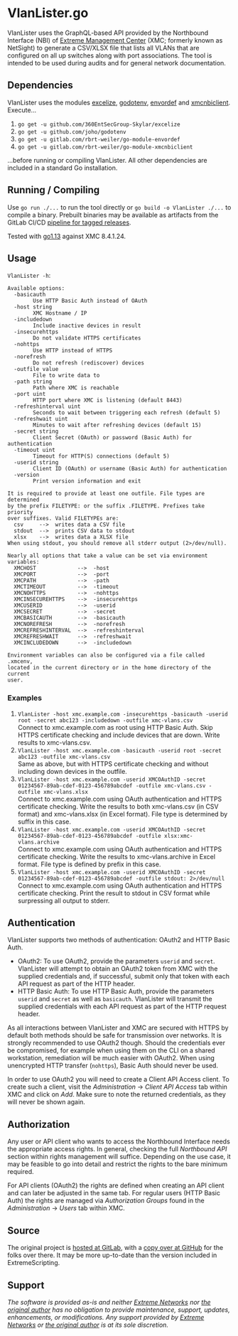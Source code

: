 # VlanLister.go

VlanLister uses the GraphQL-based API provided by the Northbound Interface (NBI) of [Extreme Management Center](https://www.extremenetworks.com/product/extreme-management-center/) (XMC; formerly known as NetSight) to generate a CSV/XLSX file that lists all VLANs that are configured on all up switches along with port associations. The tool is intended to be used during audits and for general network documentation.

## Dependencies

VlanLister uses the modules [excelize](https://github.com/360EntSecGroup-Skylar/excelize), [godotenv](https://github.com/joho/godotenv), [envordef](https://gitlab.com/rbrt-weiler/go-module-envordef) and [xmcnbiclient](https://gitlab.com/rbrt-weiler/go-module-xmcnbiclient). Execute...

1. `go get -u github.com/360EntSecGroup-Skylar/excelize`
1. `go get -u github.com/joho/godotenv`
1. `go get -u gitlab.com/rbrt-weiler/go-module-envordef`
1. `go get -u gitlab.com/rbrt-weiler/go-module-xmcnbiclient`

...before running or compiling VlanLister. All other dependencies are included in a standard Go installation.

## Running / Compiling

Use `go run ./...` to run the tool directly or `go build -o VlanLister ./...` to compile a binary. Prebuilt binaries may be available as artifacts from the GitLab CI/CD [pipeline for tagged releases](https://gitlab.com/rbrt-weiler/xmc-nbi-vlanlister-go/pipelines?scope=tags).

Tested with [go1.13](https://golang.org/doc/go1.13) against XMC 8.4.1.24.

## Usage

`VlanLister -h`:

```text
Available options:
  -basicauth
    	Use HTTP Basic Auth instead of OAuth
  -host string
    	XMC Hostname / IP
  -includedown
    	Include inactive devices in result
  -insecurehttps
    	Do not validate HTTPS certificates
  -nohttps
    	Use HTTP instead of HTTPS
  -norefresh
    	Do not refresh (rediscover) devices
  -outfile value
    	File to write data to
  -path string
    	Path where XMC is reachable
  -port uint
    	HTTP port where XMC is listening (default 8443)
  -refreshinterval uint
    	Seconds to wait between triggering each refresh (default 5)
  -refreshwait uint
    	Minutes to wait after refreshing devices (default 15)
  -secret string
    	Client Secret (OAuth) or password (Basic Auth) for authentication
  -timeout uint
    	Timeout for HTTP(S) connections (default 5)
  -userid string
    	Client ID (OAuth) or username (Basic Auth) for authentication
  -version
    	Print version information and exit

It is required to provide at least one outfile. File types are determined
by the prefix FILETYPE: or the suffix .FILETYPE. Prefixes take priority
over suffixes. Valid FILETYPEs are:
  csv     -->  writes data a CSV file
  stdout  -->  prints CSV data to stdout
  xlsx    -->  writes data a XLSX file
When using stdout, you should remove all stderr output (2>/dev/null).

Nearly all options that take a value can be set via environment variables:
  XMCHOST             -->  -host
  XMCPORT             -->  -port
  XMCPATH             -->  -path
  XMCTIMEOUT          -->  -timeout
  XMCNOHTTPS          -->  -nohttps
  XMCINSECUREHTTPS    -->  -insecurehttps
  XMCUSERID           -->  -userid
  XMCSECRET           -->  -secret
  XMCBASICAUTH        -->  -basicauth
  XMCNOREFRESH        -->  -norefresh
  XMCREFRESHINTERVAL  -->  -refreshinterval
  XMCREFRESHWAIT      -->  -refreshwait
  XMCINCLUDEDOWN      -->  -includedown

Environment variables can also be configured via a file called .xmcenv,
located in the current directory or in the home directory of the current
user.
```

### Examples

1. `VlanLister -host xmc.example.com -insecurehttps -basicauth -userid root -secret abc123 -includedown -outfile xmc-vlans.csv`  
   Connect to xmc.example.com as root using HTTP Basic Auth. Skip HTTPS certificate checking and include devices that are down. Write results to xmc-vlans.csv.
1. `VlanLister -host xmc.example.com -basicauth -userid root -secret abc123 -outfile xmc-vlans.csv`  
   Same as above, but with HTTPS certificate checking and without including down devices in the outfile.
1. `VlanLister -host xmc.example.com -userid XMCOAuthID -secret 01234567-89ab-cdef-0123-456789abcdef -outfile xmc-vlans.csv -outfile xmc-vlans.xlsx`  
   Connect to xmc.example.com using OAuth authentication and HTTPS certificate checking. Write the results to both xmc-vlans.csv (in CSV format) and xmc-vlans.xlsx (in Excel format). File type is determined by suffix in this case.
1. `VlanLister -host xmc.example.com -userid XMCOAuthID -secret 01234567-89ab-cdef-0123-456789abcdef -outfile xlsx:xmc-vlans.archive`  
   Connect to xmc.example.com using OAuth authentication and HTTPS certificate checking. Write the results to xmc-vlans.archive in Excel format. File type is defined by prefix in this case.
1. `VlanLister -host xmc.example.com -userid XMCOAuthID -secret 01234567-89ab-cdef-0123-456789abcdef -outfile stdout: 2>/dev/null`  
   Connect to xmc.example.com using OAuth authentication and HTTPS certificate checking. Print the result to stdout in CSV format while surpressing all output to stderr.

## Authentication

VlanLister supports two methods of authentication: OAuth2 and HTTP Basic Auth.

* OAuth2: To use OAuth2, provide the parameters `userid` and `secret`. VlanLister will attempt to obtain an OAuth2 token from XMC with the supplied credentials and, if successful, submit only that token with each API request as part of the HTTP header.
* HTTP Basic Auth: To use HTTP Basic Auth, provide the parameters `userid` and `secret` as well as `basicauth`. VlanLister will transmit the supplied credentials with each API request as part of the HTTP request header.

As all interactions between VlanLister and XMC are secured with HTTPS by default both methods should be safe for transmission over networks. It is strongly recommended to use OAuth2 though. Should the credentials ever be compromised, for example when using them on the CLI on a shared workstation, remediation will be much easier with OAuth2. When using unencrypted HTTP transfer (`nohttps`), Basic Auth should never be used.

In order to use OAuth2 you will need to create a Client API Access client. To create such a client, visit the _Administration_ -> _Client API Access_ tab within XMC and click on _Add_. Make sure to note the returned credentials, as they will never be shown again.

## Authorization

Any user or API client who wants to access the Northbound Interface needs the appropriate access rights. In general, checking the full _Northbound API_ section within rights management will suffice. Depending on the use case, it may be feasible to go into detail and restrict the rights to the bare minimum required.

For API clients (OAuth2) the rights are defined when creating an API client and can later be adjusted in the same tab. For regular users (HTTP Basic Auth) the rights are managed via _Authorization Groups_ found in the _Administration_ -> _Users_ tab within XMC.

## Source

The original project is [hosted at GitLab](https://gitlab.com/rbrt-weiler/xmc-nbi-vlanlister-go), with a [copy over at GitHub](https://github.com/rbrt-weiler/xmc-nbi-vlanlister-go) for the folks over there. It may be more up-to-date than the version included in ExtremeScripting.

## Support

_The software is provided as-is and neither [Extreme Networks](http://www.extremenetworks.com/) nor [the original author](https://robert.weiler.one/) has no obligation to provide maintenance, support, updates, enhancements, or modifications. Any support provided by [Extreme Networks](http://www.extremenetworks.com/) or [the original author](https://robert.weiler.one/) is at its sole discretion._
